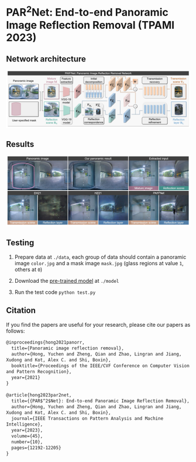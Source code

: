 # PAR<sup>2</sup>Net: End-to-end Panoramic Image Reflection Removal (TPAMI 2023)

## Network architecture

![pipeline](./imgs/pipeline.jpg)

## Results

![results](./imgs/results.jpg)

## Testing

1. Prepare data at `./data`, each group of data should contain a panoramic image `color.jpg` and a mask image `mask.jpg` (glass regions at value `1`, others at `0`)

2. Download the [pre-trained model](https://pan.baidu.com/s/155oWKoTTrdwhDBb3VsHZrA?pwd=PANO) at `./model`

3. Run the test code `python test.py`

## Citation

If you find the papers are useful for your research, please cite our papers as follows:

```
@inproceedings{hong2021panorr,
  title={Panoramic image reflection removal},
  author={Hong, Yuchen and Zheng, Qian and Zhao, Lingran and Jiang, Xudong and Kot, Alex C. and Shi, Boxin},
  booktitle={Proceedings of the IEEE/CVF Conference on Computer Vision and Pattern Recognition},
  year={2021}
}

@article{hong2023par2net,
  title={{PAR$^2$Net}: End-to-end Panoramic Image Reflection Removal},
  author={Hong, Yuchen and Zheng, Qian and Zhao, Lingran and Jiang, Xudong and Kot, Alex C. and Shi, Boxin},
  journal={IEEE Transactions on Pattern Analysis and Machine Intelligence},
  year={2023},
  volume={45},
  number={10},
  pages={12192-12205}
}
```